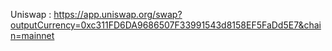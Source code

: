 Uniswap : https://app.uniswap.org/swap?outputCurrency=0xc311FD6DA9686507F33991543d8158EF5FaDd5E7&chain=mainnet
